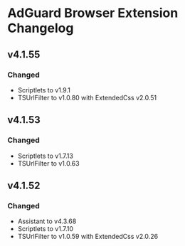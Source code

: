 # AdGuard Browser Extension Changelog

## v4.1.55

### Changed

* Scriptlets to v1.9.1
* TSUrlFilter to v1.0.80 with ExtendedCss v2.0.51

## v4.1.53

### Changed

* Scriptlets to v1.7.13
* TSUrlFilter to v1.0.63


## v4.1.52

### Changed

* Assistant to v4.3.68
* Scriptlets to v1.7.10
* TSUrlFilter to v1.0.59 with ExtendedCss v2.0.26
